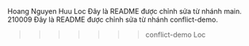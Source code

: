 Hoang Nguyen Huu Loc
Đây là README được chỉnh sửa từ nhánh main.
210009
Đây là README được chỉnh sửa từ nhánh
conflict-demo.
>>>>>>> conflict-demo
Loc
